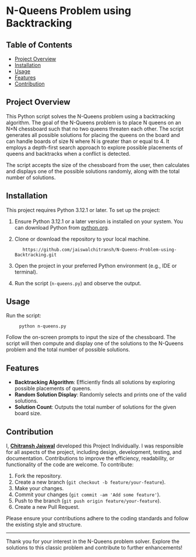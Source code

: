 # N-Queens Problem using Backtracking

## Table of Contents
- [Project Overview](#project-overview)
- [Installation](#installation)
- [Usage](#usage)
- [Features](#features)
- [Contribution](#contribution)


## Project Overview
This Python script solves the N-Queens problem using a backtracking algorithm. The goal of the N-Queens problem is to place N queens on an N×N chessboard such that no two queens threaten each other. The script generates all possible solutions for placing the queens on the board and can handle boards of size N where N is greater than or equal to 4. It employs a depth-first search approach to explore possible placements of queens and backtracks when a conflict is detected.

The script accepts the size of the chessboard from the user, then calculates and displays one of the possible solutions randomly, along with the total number of solutions.


## Installation
This project requires Python 3.12.1 or later.
To set up the project:
1. Ensure Python 3.12.1 or a later version is installed on your system. You can download Python from [python.org](https://www.python.org/downloads/).
2. Clone or download the repository to your local machine.

          https://github.com/jaiswalchitransh/N-Queens-Problem-using-Backtracking.git

4. Open the project in your preferred Python environment (e.g., IDE or terminal).
5. Run the script (`n-queens.py`) and observe the output.


## Usage
Run the script:

         python n-queens.py

Follow the on-screen prompts to input the size of the chessboard. The script will then compute and display one of the solutions to the N-Queens problem and the total number of possible solutions.


## Features
- **Backtracking Algorithm**: Efficiently finds all solutions by exploring possible placements of queens.
- **Random Solution Display**: Randomly selects and prints one of the valid solutions.
- **Solution Count**: Outputs the total number of solutions for the given board size.


## Contribution
I, **[Chitransh Jaiswal](https://www.linkedin.com/in/jaiswalchitransh/)** developed this Project Individually. I was responsible for all aspects of the project, including design, development, testing, and documentation.
Contributions to improve the efficiency, readability, or functionality of the code are welcome. To contribute:
1. Fork the repository.
2. Create a new branch (`git checkout -b feature/your-feature`).
3. Make your changes.
4. Commit your changes (`git commit -am 'Add some feature'`).
5. Push to the branch (`git push origin feature/your-feature`).
6. Create a new Pull Request.

Please ensure your contributions adhere to the coding standards and follow the existing style and structure.

---

Thank you for your interest in the N-Queens problem solver. Explore the solutions to this classic problem and contribute to further enhancements!
